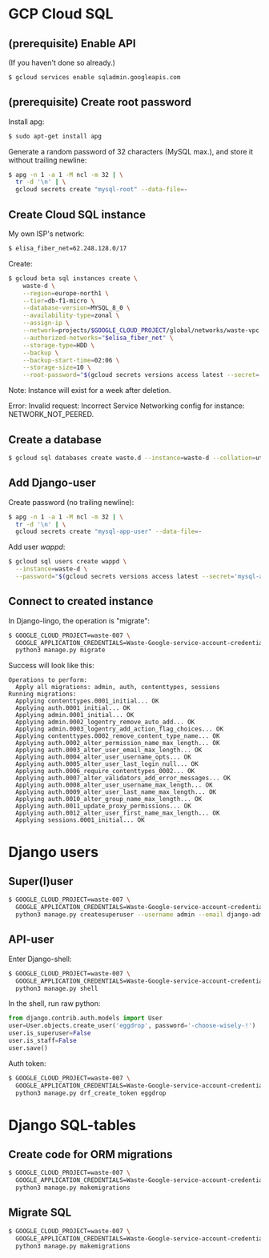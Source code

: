 # GCP Cloud SQL

## (prerequisite) Enable API
(If you haven't done so already.)
```bash
$ gcloud services enable sqladmin.googleapis.com
```

## (prerequisite) Create root password
Install apg:
```bash
$ sudo apt-get install apg
```

Generate a random password of 32 characters (MySQL max.), and store it without trailing newline:
```bash
$ apg -n 1 -a 1 -M ncl -m 32 | \
  tr -d '\n' | \
  gcloud secrets create "mysql-root" --data-file=-
```

## Create Cloud SQL instance
My own ISP's network:
```bash
$ elisa_fiber_net=62.248.128.0/17
```

Create:
```bash
$ gcloud beta sql instances create \
    waste-d \
    --region=europe-north1 \
    --tier=db-f1-micro \
    --database-version=MYSQL_8_0 \
    --availability-type=zonal \
    --assign-ip \
    --network=projects/$GOOGLE_CLOUD_PROJECT/global/networks/waste-vpc \
    --authorized-networks="$elisa_fiber_net" \
    --storage-type=HDD \
    --backup \
    --backup-start-time=02:06 \
    --storage-size=10 \
    --root-password="$(gcloud secrets versions access latest --secret='mysql-root')"
```

Note: Instance will exist for a week after deletion.

Error:
Invalid request: Incorrect Service Networking config for instance: NETWORK_NOT_PEERED.

## Create a database
```bash
$ gcloud sql databases create waste.d --instance=waste-d --collation=utf8_general_ci
```

## Add Django-user
Create password (no trailing newline):
```bash
$ apg -n 1 -a 1 -M ncl -m 32 | \
  tr -d '\n' | \
  gcloud secrets create "mysql-app-user" --data-file=-
```

Add user _wappd_:
```bash
$ gcloud sql users create wappd \
  --instance=waste-d \
  --password="$(gcloud secrets versions access latest --secret='mysql-app-user')"
```

## Connect to created instance
In Django-lingo, the operation is "migrate":
```bash
$ GOOGLE_CLOUD_PROJECT=waste-007 \
  GOOGLE_APPLICATION_CREDENTIALS=Waste-Google-service-account-credentials.json \
  python3 manage.py migrate
```

Success will look like this:
```text
Operations to perform:
  Apply all migrations: admin, auth, contenttypes, sessions
Running migrations:
  Applying contenttypes.0001_initial... OK
  Applying auth.0001_initial... OK
  Applying admin.0001_initial... OK
  Applying admin.0002_logentry_remove_auto_add... OK
  Applying admin.0003_logentry_add_action_flag_choices... OK
  Applying contenttypes.0002_remove_content_type_name... OK
  Applying auth.0002_alter_permission_name_max_length... OK
  Applying auth.0003_alter_user_email_max_length... OK
  Applying auth.0004_alter_user_username_opts... OK
  Applying auth.0005_alter_user_last_login_null... OK
  Applying auth.0006_require_contenttypes_0002... OK
  Applying auth.0007_alter_validators_add_error_messages... OK
  Applying auth.0008_alter_user_username_max_length... OK
  Applying auth.0009_alter_user_last_name_max_length... OK
  Applying auth.0010_alter_group_name_max_length... OK
  Applying auth.0011_update_proxy_permissions... OK
  Applying auth.0012_alter_user_first_name_max_length... OK
  Applying sessions.0001_initial... OK
```

# Django users

## Super(l)user
```bash
$ GOOGLE_CLOUD_PROJECT=waste-007 \
  GOOGLE_APPLICATION_CREDENTIALS=Waste-Google-service-account-credentials.json \
  python3 manage.py createsuperuser --username admin --email django-admin@example.com
```

## API-user
Enter Django-shell:
```bash
$ GOOGLE_CLOUD_PROJECT=waste-007 \
  GOOGLE_APPLICATION_CREDENTIALS=Waste-Google-service-account-credentials.json \
  python3 manage.py shell
```

In the shell, run raw python:
```python
from django.contrib.auth.models import User
user=User.objects.create_user('eggdrop', password='-choose-wisely-!')
user.is_superuser=False
user.is_staff=False
user.save()
```

Auth token:
```bash
$ GOOGLE_CLOUD_PROJECT=waste-007 \
  GOOGLE_APPLICATION_CREDENTIALS=Waste-Google-service-account-credentials.json \
  python3 manage.py drf_create_token eggdrop
```

# Django SQL-tables

## Create code for ORM migrations
```bash
$ GOOGLE_CLOUD_PROJECT=waste-007 \
  GOOGLE_APPLICATION_CREDENTIALS=Waste-Google-service-account-credentials.json \
  python3 manage.py makemigrations
```

## Migrate SQL
```bash
$ GOOGLE_CLOUD_PROJECT=waste-007 \
  GOOGLE_APPLICATION_CREDENTIALS=Waste-Google-service-account-credentials.json \
  python3 manage.py makemigrations
```
